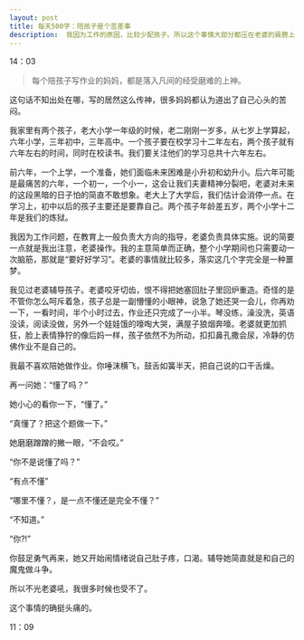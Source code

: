 ```yaml
---
layout: post
title: 每天500字：陪孩子是个苦差事
description:  我因为工作的原因，比较少配孩子。所以这个事情大部分都压在老婆的肩膀上，她一面要照顾好小的，吃好，玩好，睡好；一面还要招呼大的好好学习。
---
```


14：03

> 每个陪孩子写作业的妈妈，都是落入凡间的经受磨难的上神。

这句话不知出处在哪，写的居然这么传神，很多妈妈都认为道出了自己心头的苦闷。

我家里有两个孩子，老大小学一年级的时候，老二刚刚一岁多，从七岁上学算起，六年小学，三年初中，三年高中。一个孩子要在校学习十二年左右，两个孩子就有六年左右的时间，同时在校读书。我们要关注他们的学习总共十六年左右。

前六年，一个上学，一个准备，她们面临未来困难是小升初和幼升小。后六年可能是最痛苦的六年，一个初一，一个小一，这会让我们夫妻精神分裂吧，老婆对未来的这段黑暗的日子怕的简直不敢想象。老大上了大学后，我们估计会消停一点。在学习上，初中以后的孩子主要还是要靠自己。两个孩子年龄差五岁，两个小学十二年是我们的炼狱。

我因为工作问题，在教育上一般负责大方向的指导，老婆负责具体实施。说的简要一点就是我出注意，老婆操作。我的主意简单而正确，整个小学期间也只需要动一次脑筋，那就是“要好好学习”。老婆的事情就比较多，落实这几个字完全是一种噩梦。

我见过老婆辅导孩子。老婆咬牙切齿，恨不得把她塞回肚子里回炉重造。奇怪的是不管你怎么呵斥着急，孩子总是一副懵懂的小眼神，说急了她还哭一会儿，你再劝一下，一看时间，半个小时过去，作业还只完成了一小半。琴没练，澡没洗，英语没读，阅读没做，另外一个娃娃饿的嚎啕大哭，满屋子狼烟奔嚎。老婆就更加抓狂，脸上表情狰狞的像后妈一样，孩子依然不为所动，扣扣鼻孔撒会尿，冷静的仿佛作业不是自己的。

我最不喜欢陪她做作业。你唾沫横飞，鼓舌如簧半天，把自己说的口干舌燥。

再一问她：“懂了吗？”

她小心的看你一下，“懂了。”

“真懂了？把这个题做一下。”

她磨磨蹭蹭的撇一眼，“不会哎。”

“你不是说懂了吗？”

“有点不懂”

“哪里不懂？，是一点不懂还是完全不懂？”

“不知道。”

“你?!”

你鼓足勇气再来，她又开始闹情绪说自己肚子疼，口渴。辅导她简直就是和自己的魔鬼做斗争。

所以不光老婆吼，我很多时候也受不了。

这个事情的确挺头痛的。

11：09